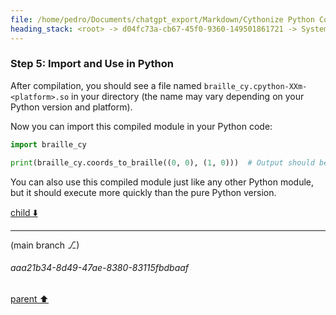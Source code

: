 ```yaml
---
file: /home/pedro/Documents/chatgpt_export/Markdown/Cythonize Python Code_ No bitarray.md
heading_stack: <root> -> d04fc73a-cb67-45f0-9360-149501861721 -> System -> 7a0dbc21-310b-41da-bbf1-c4f90a0faa9d -> System -> aaa23d16-6d99-47c9-bd7c-01144097ce5f -> User -> a88a8d0c-5b5c-4858-ba0a-7b14b7abefd4 -> Assistant -> Notes: -> aaa2501a-fe50-4768-b0c6-ebb08536c259 -> User -> f863d624-425d-4a6f-8ff5-0b56701d1429 -> Assistant -> aaa2e0c2-ec24-4163-ab8b-32f7e3957972 -> User -> 7d198c0c-79df-4b05-8879-9bb7f8b1b35d -> Assistant -> Step 1: Install Cython -> Step 2: Save the Cython Code -> Step 3: Create a `setup.py` File -> Step 4: Compile the Cython Code -> Step 5: Import and Use in Python
---
```

### Step 5: Import and Use in Python

After compilation, you should see a file named `braille_cy.cpython-XXm-<platform>.so` in your directory (the name may vary depending on your Python version and platform).

Now you can import this compiled module in your Python code:

```python
import braille_cy

print(braille_cy.coords_to_braille((0, 0), (1, 0)))  # Output should be '⣀'
```

You can also use this compiled module just like any other Python module, but it should execute more quickly than the pure Python version.

[child ⬇️](#aaa21b34-8d49-47ae-8380-83115fbdbaaf)

---

(main branch ⎇)
###### aaa21b34-8d49-47ae-8380-83115fbdbaaf
[parent ⬆️](#7d198c0c-79df-4b05-8879-9bb7f8b1b35d)

